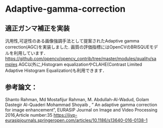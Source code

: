 # Adaptive-gamma-correction
## 適正ガンマ補正を実装
汎用性,可逆性のある画像強調手法として提案されたAdaptive gamma correction(AGC)を実装しました.
画質の評価指標にはOpenCVのBRISQUEモデルを利用しています．
https://github.com/opencv/opencv_contrib/tree/master/modules/quality/samples
AGC以外に,Histogram equalizationやCLAHE(Contrast Limited Adaptive Histogram Equalization)も利用できます．

## 参考論文：
Shanto Rahman, Md Mostafijur Rahman, M. Abdullah-Al-Wadud, Golam Dastegir Al-Quaderi  Mohammad Shoyaib ,
 ” An adaptive gamma correction for image enhancement”, EURASIP Journal on Image and Video Processing 2016,Article number:35
https://jivp-eurasipjournals.springeropen.com/articles/10.1186/s13640-016-0138-1
